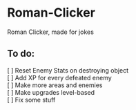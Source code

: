 # Roman-Clicker
Roman Clicker, made for jokes

## To do:
[ ] Reset Enemy Stats on destroying object<br>
[ ] Add XP for every defeated enemy<br>
[ ] Make more areas and enemies<br>
[ ] Make upgrades level-based<br>
[ ] Fix some stuff

